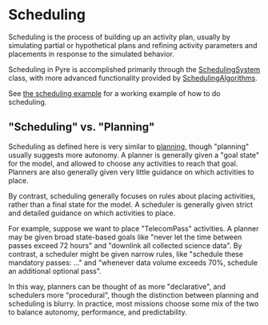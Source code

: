 # Scheduling

Scheduling is the process of building up an activity plan, usually by simulating partial or hypothetical plans
and refining activity parameters and placements in response to the simulated behavior.

Scheduling in Pyre is accomplished primarily through the [SchedulingSystem](./SchedulingSystem.kt) class,
with more advanced functionality provided by [SchedulingAlgorithms](./SchedulingAlgorithms.kt).

See [the scheduling example](../../examples/scheduling/Main.kt) for a working example of how to do scheduling.

## "Scheduling" vs. "Planning"

Scheduling as defined here is very similar to [planning](https://en.wikipedia.org/wiki/Automated_planning_and_scheduling),
though "planning" usually suggests more autonomy.
A planner is generally given a "goal state" for the model, and allowed to choose any activities to reach that goal.
Planners are also generally given very little guidance on which activities to place.

By contrast, scheduling generally focuses on rules about placing activities, rather than a final state for the model.
A scheduler is generally given strict and detailed guidance on which activities to place.

For example, suppose we want to place "TelecomPass" activities.
A planner may be given broad state-based goals like
"never let the time between passes exceed 72 hours" and "downlink all collected science data".
By contrast, a scheduler might be given narrow rules, like
"schedule these mandatory passes: ..." and "whenever data volume exceeds 70%, schedule an additional optional pass".

In this way, planners can be thought of as more "declarative", and schedulers more "procedural",
though the distinction between planning and scheduling is blurry.
In practice, most missions choose some mix of the two to balance autonomy, performance, and predictability.
